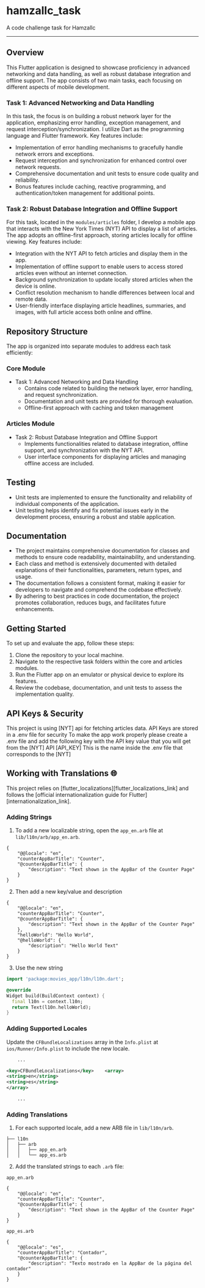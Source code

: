 # hamzallc_task

A code challenge task for Hamzallc

---

## Overview

This Flutter application is designed to showcase proficiency in advanced networking and data
handling,
as well as robust database integration and offline support.
The app consists of two main tasks, each focusing on different aspects of mobile development.

### Task 1: Advanced Networking and Data Handling

In this task, the focus is on building a robust network layer for the application, emphasizing error
handling, exception management, and request interception/synchronization.
I utilize Dart as the programming language and Flutter framework. Key features include:

- Implementation of error handling mechanisms to gracefully handle network errors and exceptions.
- Request interception and synchronization for enhanced control over network requests.
- Comprehensive documentation and unit tests to ensure code quality and reliability.
- Bonus features include caching, reactive programming, and authentication/token management for
  additional points.

### Task 2: Robust Database Integration and Offline Support

For this task, located in the `modules/articles` folder,
I develop a mobile app that interacts with the New York Times (NYT) API to display a list of
articles.
The app adopts an offline-first approach, storing articles locally for offline viewing. Key features
include:

- Integration with the NYT API to fetch articles and display them in the app.
- Implementation of offline support to enable users to access stored articles even without an
  internet connection.
- Background synchronization to update locally stored articles when the device is online.
- Conflict resolution mechanism to handle differences between local and remote data.
- User-friendly interface displaying article headlines, summaries, and images, with full article
  access both online and offline.

## Repository Structure

The app is organized into separate modules to address each task efficiently:

### Core Module

- Task 1: Advanced Networking and Data Handling
    - Contains code related to building the network layer, error handling, and request
      synchronization.
    - Documentation and unit tests are provided for thorough evaluation.
    - Offline-first approach with caching and token management

### Articles Module

- Task 2: Robust Database Integration and Offline Support
    - Implements functionalities related to database integration, offline support, and
      synchronization with the NYT API.
    - User interface components for displaying articles and managing offline access are included.

## Testing

- Unit tests are implemented to ensure the functionality and reliability of individual
  components of the application.
- Unit testing helps identify and fix potential issues early in the development process,
  ensuring a robust and stable application.

## Documentation

- The project maintains comprehensive documentation for classes and methods to ensure code
  readability, maintainability, and understanding.
- Each class and method is extensively documented with detailed explanations of their
  functionalities, parameters, return types, and usage.
- The documentation follows a consistent format, making it easier for developers to navigate and
  comprehend the codebase effectively.
- By adhering to best practices in code documentation, the project promotes collaboration,
  reduces bugs, and facilitates future enhancements.

## Getting Started

To set up and evaluate the app, follow these steps:

1. Clone the repository to your local machine.
2. Navigate to the respective task folders within the core and articles modules.
3. Run the Flutter app on an emulator or physical device to explore its features.
4. Review the codebase, documentation, and unit tests to assess the implementation quality.

## API Keys & Security

This project is using [NYT] api for fetching articles data.
API Keys are stored in a .env file for security
To make the app work properly please create a .env file and add the following key with the API key
value that you will get from the [NYT] API
[API_KEY] This is the name inside the .env file that corresponds to the [NYT]

## Working with Translations 🌐

This project relies on [flutter_localizations][flutter_localizations_link] and follows
the [official internationalization guide for Flutter][internationalization_link].

### Adding Strings

1. To add a new localizable string, open the `app_en.arb` file at `lib/l10n/arb/app_en.arb`.

```arb
{
    "@@locale": "en",
    "counterAppBarTitle": "Counter",
    "@counterAppBarTitle": {
        "description": "Text shown in the AppBar of the Counter Page"
    }
}
```

2. Then add a new key/value and description

```arb
{
    "@@locale": "en",
    "counterAppBarTitle": "Counter",
    "@counterAppBarTitle": {
        "description": "Text shown in the AppBar of the Counter Page"
    },
    "helloWorld": "Hello World",
    "@helloWorld": {
        "description": "Hello World Text"
    }
}
```

3. Use the new string

```dart
import 'package:movies_app/l10n/l10n.dart';

@override
Widget build(BuildContext context) {
  final l10n = context.l10n;
  return Text(l10n.helloWorld);
}
```

### Adding Supported Locales

Update the `CFBundleLocalizations` array in the `Info.plist` at `ios/Runner/Info.plist` to include
the new locale.

```xml
    ...

<key>CFBundleLocalizations</key>    <array>
<string>en</string>
<string>es</string>
</array>

    ...
```

### Adding Translations

1. For each supported locale, add a new ARB file in `lib/l10n/arb`.

```
├── l10n
│   ├── arb
│   │   ├── app_en.arb
│   │   └── app_es.arb
```

2. Add the translated strings to each `.arb` file:

`app_en.arb`

```arb
{
    "@@locale": "en",
    "counterAppBarTitle": "Counter",
    "@counterAppBarTitle": {
        "description": "Text shown in the AppBar of the Counter Page"
    }
}
```

`app_es.arb`

```arb
{
    "@@locale": "es",
    "counterAppBarTitle": "Contador",
    "@counterAppBarTitle": {
        "description": "Texto mostrado en la AppBar de la página del contador"
    }
}
```

